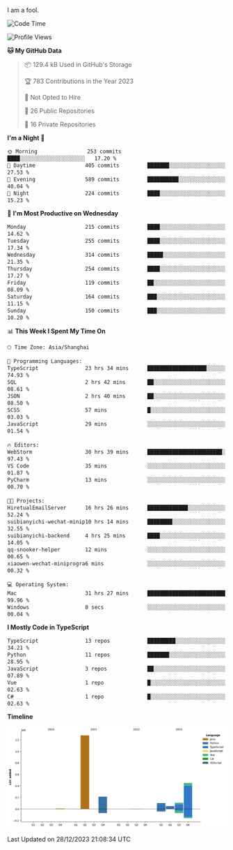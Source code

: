 I am a fool.

<!--START_SECTION:waka-->
![Code Time](http://img.shields.io/badge/Code%20Time-1%2C028%20hrs%2026%20mins-blue)

![Profile Views](http://img.shields.io/badge/Profile%20Views-1-blue)

**🐱 My GitHub Data** 

> 📦 129.4 kB Used in GitHub's Storage 
 > 
> 🏆 783 Contributions in the Year 2023
 > 
> 🚫 Not Opted to Hire
 > 
> 📜 26 Public Repositories 
 > 
> 🔑 16 Private Repositories 
 > 
**I'm a Night 🦉** 

```text
🌞 Morning                253 commits         ████░░░░░░░░░░░░░░░░░░░░░   17.20 % 
🌆 Daytime                405 commits         ███████░░░░░░░░░░░░░░░░░░   27.53 % 
🌃 Evening                589 commits         ██████████░░░░░░░░░░░░░░░   40.04 % 
🌙 Night                  224 commits         ████░░░░░░░░░░░░░░░░░░░░░   15.23 % 
```
📅 **I'm Most Productive on Wednesday** 

```text
Monday                   215 commits         ████░░░░░░░░░░░░░░░░░░░░░   14.62 % 
Tuesday                  255 commits         ████░░░░░░░░░░░░░░░░░░░░░   17.34 % 
Wednesday                314 commits         █████░░░░░░░░░░░░░░░░░░░░   21.35 % 
Thursday                 254 commits         ████░░░░░░░░░░░░░░░░░░░░░   17.27 % 
Friday                   119 commits         ██░░░░░░░░░░░░░░░░░░░░░░░   08.09 % 
Saturday                 164 commits         ███░░░░░░░░░░░░░░░░░░░░░░   11.15 % 
Sunday                   150 commits         ███░░░░░░░░░░░░░░░░░░░░░░   10.20 % 
```


📊 **This Week I Spent My Time On** 

```text
🕑︎ Time Zone: Asia/Shanghai

💬 Programming Languages: 
TypeScript               23 hrs 34 mins      ███████████████████░░░░░░   74.93 % 
SQL                      2 hrs 42 mins       ██░░░░░░░░░░░░░░░░░░░░░░░   08.61 % 
JSON                     2 hrs 40 mins       ██░░░░░░░░░░░░░░░░░░░░░░░   08.50 % 
SCSS                     57 mins             █░░░░░░░░░░░░░░░░░░░░░░░░   03.03 % 
JavaScript               29 mins             ░░░░░░░░░░░░░░░░░░░░░░░░░   01.54 % 

🔥 Editors: 
WebStorm                 30 hrs 39 mins      ████████████████████████░   97.43 % 
VS Code                  35 mins             ░░░░░░░░░░░░░░░░░░░░░░░░░   01.87 % 
PyCharm                  13 mins             ░░░░░░░░░░░░░░░░░░░░░░░░░   00.70 % 

🐱‍💻 Projects: 
HiretualEmailServer      16 hrs 26 mins      █████████████░░░░░░░░░░░░   52.24 % 
suibianyichi-wechat-minip10 hrs 14 mins      ████████░░░░░░░░░░░░░░░░░   32.55 % 
suibianyichi-backend     4 hrs 25 mins       ████░░░░░░░░░░░░░░░░░░░░░   14.05 % 
qq-snooker-helper        12 mins             ░░░░░░░░░░░░░░░░░░░░░░░░░   00.65 % 
xiaowen-wechat-miniprogra6 mins              ░░░░░░░░░░░░░░░░░░░░░░░░░   00.32 % 

💻 Operating System: 
Mac                      31 hrs 27 mins      █████████████████████████   99.96 % 
Windows                  0 secs              ░░░░░░░░░░░░░░░░░░░░░░░░░   00.04 % 
```

**I Mostly Code in TypeScript** 

```text
TypeScript               13 repos            █████████░░░░░░░░░░░░░░░░   34.21 % 
Python                   11 repos            ███████░░░░░░░░░░░░░░░░░░   28.95 % 
JavaScript               3 repos             ██░░░░░░░░░░░░░░░░░░░░░░░   07.89 % 
Vue                      1 repo              █░░░░░░░░░░░░░░░░░░░░░░░░   02.63 % 
C#                       1 repo              █░░░░░░░░░░░░░░░░░░░░░░░░   02.63 % 
```



**Timeline**

![Lines of Code chart](https://raw.githubusercontent.com/VeejaLiu/VeejaLiu/master/assets/bar_graph.png)


 Last Updated on 28/12/2023 21:08:34 UTC
<!--END_SECTION:waka-->
